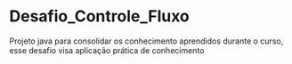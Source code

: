 # Desafio_Controle_Fluxo
Projeto java para consolidar os conhecimento aprendidos durante o curso, esse desafio visa aplicação prática de conhecimento

